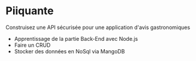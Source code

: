 # Piiquante

Construisez une API sécurisée pour une application d'avis gastronomiques
  - Apprentissage de la partie Back-End avec Node.js
  - Faire un CRUD
  - Stocker des données en NoSql via MangoDB
